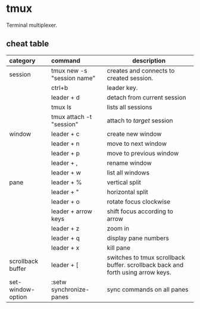 # tmux

Terminal multiplexer. 

## cheat table

| category | command | description
| :------- | :------ | -----------
| session  | tmux new -s "session name" | creates and connects to created session.
| | ctrl+b | leader key. 
| | leader + d | detach from current session
| | tmux ls | lists all sessions
| | tmux attach -t "session" | attach to *target* session
| window | leader + c | create new window
| | leader + n | move to next window
| | leader + p | move to previous window
| | leader + , | rename window
| | leader + w | list all windows
| pane | leader + % | vertical split
| | leader + " | horizontal split
| | leader + o | rotate focus clockwise
| | leader + arrow keys | shift focus according to arrow
| | leader + z | zoom in
| | leader + q | display pane numbers
| | leader + x | kill pane
| scrollback buffer | leader + [ | switches to tmux scrollback buffer. scrollback back and forth using arrow keys.
| set-window-option | :setw synchronize-panes | sync commands on all panes